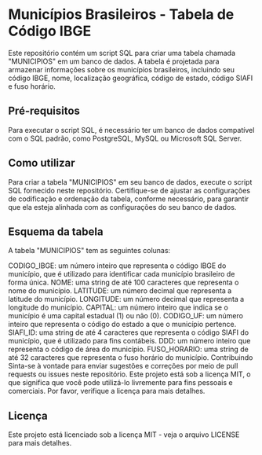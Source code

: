 # Municípios Brasileiros - Tabela de Código IBGE

Este repositório contém um script SQL para criar uma tabela chamada "MUNICIPIOS" em um banco de dados. A tabela é projetada para armazenar informações sobre os municípios brasileiros, incluindo seu código IBGE, nome, localização geográfica, código de estado, código SIAFI e fuso horário.

## Pré-requisitos

Para executar o script SQL, é necessário ter um banco de dados compatível com o SQL padrão, como PostgreSQL, MySQL ou Microsoft SQL Server.

## Como utilizar

Para criar a tabela "MUNICIPIOS" em seu banco de dados, execute o script SQL fornecido neste repositório. Certifique-se de ajustar as configurações de codificação e ordenação da tabela, conforme necessário, para garantir que ela esteja alinhada com as configurações do seu banco de dados.

## Esquema da tabela

A tabela "MUNICIPIOS" tem as seguintes colunas:

CODIGO_IBGE: um número inteiro que representa o código IBGE do município, que é utilizado para identificar cada município brasileiro de forma única.
NOME: uma string de até 100 caracteres que representa o nome do município.
LATITUDE: um número decimal que representa a latitude do município.
LONGITUDE: um número decimal que representa a longitude do município.
CAPITAL: um número inteiro que indica se o município é uma capital estadual (1) ou não (0).
CODIGO_UF: um número inteiro que representa o código do estado a que o município pertence.
SIAFI_ID: uma string de até 4 caracteres que representa o código SIAFI do município, que é utilizado para fins contábeis.
DDD: um número inteiro que representa o código de área do município.
FUSO_HORARIO: uma string de até 32 caracteres que representa o fuso horário do município.
Contribuindo
Sinta-se à vontade para enviar sugestões e correções por meio de pull requests ou issues neste repositório. Este projeto está sob a licença MIT, o que significa que você pode utilizá-lo livremente para fins pessoais e comerciais. Por favor, verifique a licença para mais detalhes.

## Licença

Este projeto está licenciado sob a licença MIT - veja o arquivo LICENSE para mais detalhes.
